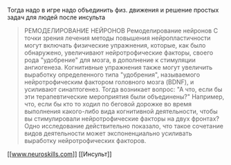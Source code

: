 Тогда надо в игре надо объединить физ. движения и решение простых задач для людей после инсульта

>РЕМОДЕЛИРОВАНИЕ НЕЙРОНОВ
>Ремоделирование нейронов С точки зрения лечения методы повышения нейропластичности могут включать физические упражнения, которые, как было обнаружено, увеличивают нейротрофические факторы, своего рода "удобрение" для мозга, в дополнение к стимуляции ангиогенеза. Когнитивные упражнения также могут увеличить выработку определенного типа "удобрения", называемого нейротрофическим фактором головного мозга (BDNF), и усиливают синаптогенез. Тогда возникает вопрос: "А что, если бы эти терапевтические мероприятия были объединены?" Например, что, если бы кто то ходил по беговой дорожке во время выполнения какого-либо вида когнитивной деятельности, чтобы вы стимулировали нейротрофические факторы на двух фронтах? Одно исследование действительно показало, что такое сочетание видов деятельности может экспоненциально усиливать выработку нейротрофических факторов.

[[www.neuroskills.com]]
[[Инсульт]]